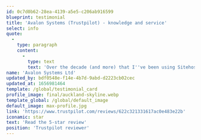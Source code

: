 ```yaml
---
id: 0c7d0b62-28ea-4139-a5e5-c206ab916599
blueprint: testimonial
title: 'Avalon Systems (Trustpilot) - knowledge and service'
select: info
quote:
  -
    type: paragraph
    content:
      -
        type: text
        text: 'Over the decade (and more) that I''ve been using Sitehost, they''ve not only provided consistently good service, they''ve also made it a primary focus, even while growing their business, technology base, and services. I''ve not only received fast and friendly service every time I''ve contacted them but they are one of the very few technology companies I deal with who provide knowledgeable staff who can actually help.'
name: 'Avalon Systems Ltd'
updated_by: bdf0548e-f14e-4b7d-9abd-d2223cb02cec
updated_at: 1656981464
template: /global/testimonial_card
profile_image: final/auckland-skyline.webp
template_global: /global/default_image
default_image: max-profile.jpg
link: 'https://www.trustpilot.com/reviews/622c321331617ac0e483e22b'
iconamic: star
text: 'Read the 5-star review'
position: 'Trustpilot reviewer'
---
```

